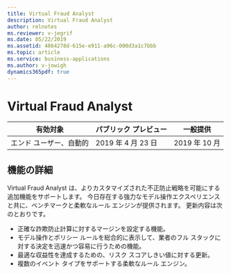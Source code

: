 ```yaml
---
title: Virtual Fraud Analyst
description: Virtual Fraud Analyst
author: relnotes
ms.reviewer: v-jegrif
ms.date: 05/22/2019
ms.assetid: 4864278d-615e-e911-a96c-000d3a1c7bbb
ms.topic: article
ms.service: business-applications
ms.author: v-jowigh
dynamics365pdf: true
---
```

# <a name="virtual-fraud-analyst"></a>Virtual Fraud Analyst


| 有効対象    |  パブリック プレビュー | 一般提供 | 
| ---------- | ---------- |---------- |
|エンド ユーザー、自動的|2019 年 4 月 23 日| 2019 年 10 月|






## <a name="feature-details"></a>機能の詳細
<!--feature detail start -->
Virtual Fraud Analyst は、よりカスタマイズされた不正防止戦略を可能にする追加機能をサポートします。 今日存在する強力なモデル操作エクスペリエンスと共に、ベンチマークと柔軟なルール エンジンが提供されます。 更新内容は次のとおりです。

- 正確な詐欺防止計算に対するマージンを設定する機能。
- モデル操作とポリシー ルールを総合的に表示して、業者のフル スタックに対する決定を迅速かつ容易に行うための機能。
- 最適な収益性を達成するための、リスク スコアしきい値に対する更新。
- 複数のイベント タイプをサポートする柔軟なルール エンジン。
<!--feature detail end -->










